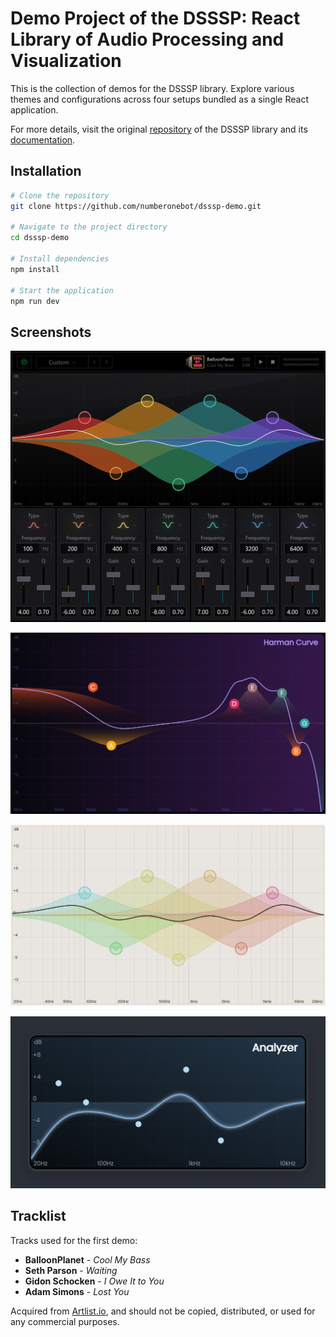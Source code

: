 # Demo Project of the DSSSP: React Library of Audio Processing and Visualization

This is the collection of demos for the DSSSP library. Explore various themes and configurations across four setups bundled as a single React application.

For more details, visit the original [repository](https://github.com/numberonebot/dsssp) of the DSSSP library and its [documentation](https://dsssp.io/docs).

## Installation

```bash
# Clone the repository
git clone https://github.com/numberonebot/dsssp-demo.git

# Navigate to the project directory
cd dsssp-demo

# Install dependencies
npm install

# Start the application
npm run dev
```

## Screenshots

![](src/assets/screens/App.png)

![](src/assets/screens/Demo2.png)

![](src/assets/screens/Demo3.png)

![](src/assets/screens/Demo4.png)

## Tracklist

Tracks used for the first demo:

- **BalloonPlanet** - _Cool My Bass_
- **Seth Parson** - _Waiting_
- **Gidon Schocken** - _I Owe It to You_
- **Adam Simons** - _Lost You_

Acquired from [Artlist.io](https://artlist.io), and should not be copied, distributed, or used for any commercial purposes.
